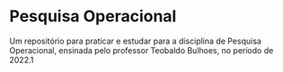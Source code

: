 # Pesquisa Operacional

Um repositório para praticar e estudar para a disciplina de Pesquisa Operacional, ensinada pelo professor Teobaldo Bulhoes, no período de 2022.1

